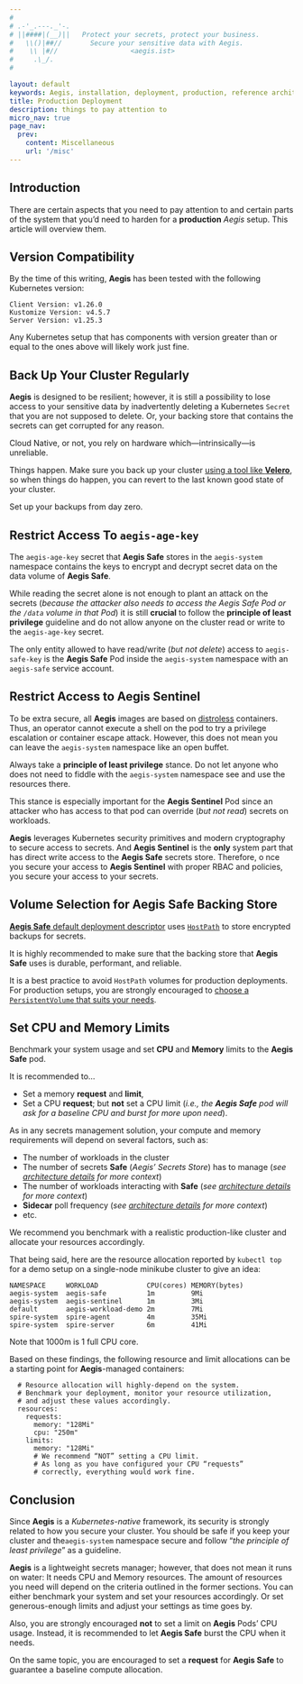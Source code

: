 ```yaml
---
#
# .-'_.---._'-.
# ||####|(__)||   Protect your secrets, protect your business.
#   \\()|##//       Secure your sensitive data with Aegis.
#    \\ |#//                  <aegis.ist>
#     .\_/.
#

layout: default
keywords: Aegis, installation, deployment, production, reference architecture
title: Production Deployment
description: things to pay attention to
micro_nav: true
page_nav:
  prev:
    content: Miscellaneous
    url: '/misc'
---
```


## Introduction

There are certain aspects that you need to pay attention to and certain
parts of the system that you’d need to harden for a **production** *Aegis* setup.
This article will overview them.

## Version Compatibility

By the time of this writing,
**Aegis** has been tested with the following Kubernetes version:

```text
Client Version: v1.26.0
Kustomize Version: v4.5.7
Server Version: v1.25.3
```

Any Kubernetes setup that has components with version greater
than or equal to the ones above will likely work just fine.

## Back Up Your Cluster Regularly

**Aegis** is designed to be resilient; however, it is still a possibility
to lose access to your sensitive data by inadvertently deleting a Kubernetes
`Secret` that you are not supposed to delete. Or, your backing store that
contains the secrets can get corrupted for any reason. 

Cloud Native, or not, you rely on hardware which—intrinsically—is unreliable.

Things happen. Make sure you back up your cluster 
[using a tool like **Velero**][velero], so when things do happen, you 
can revert to the last known good state of your cluster.

Set up your backups from day zero.

[velero]: https://velero.io/ "Velero"

## Restrict Access To `aegis-age-key`

The `aegis-age-key` secret that **Aegis Safe** stores in the `aegis-system` 
namespace contains the keys to encrypt and decrypt secret data on the data
volume of **Aegis Safe**.

While reading the secret alone is not enough to plant an attack on the secrets
(*because the attacker also needs to access the Aegis Safe Pod or the `/data`
volume in that Pod*) it is still **crucial** to follow the **principle of least
privilege** guideline and do not allow anyone on the cluster read or write
to the `aegis-age-key` secret.

The only entity allowed to have read/write (*but not delete*) access to
`aegis-safe-key` is the **Aegis Safe** Pod inside the `aegis-system` namespace
with an `aegis-safe` service account.

## Restrict Access to Aegis Sentinel

To be extra secure, all **Aegis** images are based on [distroless][distroless]
containers. Thus, an operator cannot execute a shell on the pod to try
a privilege escalation or container escape attack. However, this does not mean
you can leave the `aegis-system` namespace like an open buffet.

Always take a **principle of least privilege** stance. Do not let anyone who
does not need to fiddle with the `aegis-system` namespace see and use the 
resources there.

This stance is especially important for the **Aegis Sentinel** Pod since an
attacker who has access to that pod can override (*but not read*) secrets on
workloads.

**Aegis** leverages Kubernetes security primitives and modern cryptography
to secure access to secrets. And **Aegis Sentinel** is the **only** system 
part that has direct write access to the **Aegis Safe** secrets store. Therefore, 
o nce you secure your access to **Aegis Sentinel** with proper RBAC and policies, 
you secure your access to your secrets.

[distroless]: https://github.com/GoogleContainerTools/distroless

## Volume Selection for Aegis Safe Backing Store

[**Aegis Safe** default deployment descriptor][aegis-safe-deployment-yaml]
uses [`HostPath`][k8s-pv] to store encrypted backups for secrets.

It is highly recommended to make sure that the backing store that **Aegis Safe**
uses is durable, performant, and reliable.

It is a best practice to avoid `HostPath` volumes for production deployments.
For production setups, you are strongly encouraged to [choose a `PersistentVolume`
that suits your needs][k8s-pv].

[aegis-safe-deployment-yaml]: https://github.com/zerotohero-dev/aegis/blob/main/install/k8s/safe/Deployment.yaml
[k8s-pv]: https://kubernetes.io/docs/concepts/storage/volumes/

## Set CPU and Memory Limits

Benchmark your system usage and set **CPU** and **Memory** limits to the
**Aegis Safe** pod.

It is recommended to…

* Set a memory **request** and **limit**,
* Set a CPU **request**; but **not** set a CPU limit (*i.e., 
  the **Aegis Safe** pod will ask for a baseline CPU
  and burst for more upon need*).

As in any secrets management solution, your compute and memory requirements
will depend on several factors, such as:

* The number of workloads in the cluster
* The number of secrets **Safe** (*Aegis’ Secrets Store*) has to manage
  (*see [architecture details][architecture] for more context*)
* The number of workloads interacting with **Safe**
  (*see [architecture details][architecture] for more context*)
* **Sidecar** poll frequency (*see [architecture details][architecture] for more context*)
* etc.

[architecture]: /docs/architecture 

We recommend you benchmark with a realistic production-like
cluster and allocate your resources accordingly.

That being said, here are the resource allocation reported by `kubectl top`
for a demo setup on a single-node minikube cluster to give an idea:

```text 
NAMESPACE     WORKLOAD            CPU(cores) MEMORY(bytes)
aegis-system  aegis-safe          1m         9Mi
aegis-system  aegis-sentinel      1m         3Mi
default       aegis-workload-demo 2m         7Mi
spire-system  spire-agent         4m         35Mi
spire-system  spire-server        6m         41Mi
```

Note that 1000m is 1 full CPU core.

Based on these findings, the following resource and limit allocations can be
a starting point for **Aegis**-managed containers:

```text
  # Resource allocation will highly-depend on the system.
  # Benchmark your deployment, monitor your resource utilization,
  # and adjust these values accordingly.
  resources:
    requests:
      memory: "128Mi"
      cpu: "250m"
    limits:
      memory: "128Mi"
      # We recommend “NOT” setting a CPU limit.
      # As long as you have configured your CPU “requests”
      # correctly, everything would work fine.
```

## Conclusion

Since **Aegis** is a *Kubernetes-native* framework, its security is strongly
related to how you secure your cluster. You should be safe if you keep your 
cluster and the`aegis-system` namespace secure and follow 
“*the principle of least privilege*” as a guideline.

**Aegis** is a lightweight secrets manager; however, that does not mean it
runs on water: It needs CPU and Memory resources. The amount of resources you
need will depend on the criteria outlined in the former sections. You can either
benchmark your system and set your resources accordingly. Or set generous-enough
limits and adjust your settings as time goes by.

Also, you are strongly encouraged **not** to set a limit on **Aegis** Pods’ CPU
usage. Instead, it is recommended to let **Aegis Safe** burst the CPU when 
it needs.

On the same topic, you are encouraged to set a **request** for **Aegis Safe**
to guarantee a baseline compute allocation.
